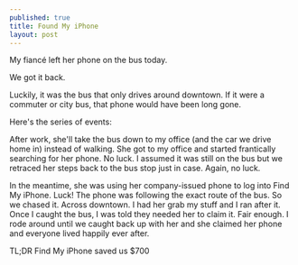 ```yaml
---
published: true
title: Found My iPhone
layout: post
---
```

My fiancé left her phone on the bus today.

We got it back.

Luckily, it was the bus that only drives around downtown. If it were a commuter or city bus, that phone would have been long gone.

Here's the series of events:

After work, she'll take the bus down to my office (and the car we drive home in) instead of walking. She got to my office and started frantically searching for her phone. No luck. I assumed it was still on the bus but we retraced her steps back to the bus stop just in case. Again, no luck.

In the meantime, she was using her company-issued phone to log into Find My iPhone. Luck! The phone was following the exact route of the bus. So we chased it. Across downtown. I had her grab my stuff and I ran after it. Once I caught the bus, I was told they needed her to claim it. Fair enough. I rode around until we caught back up with her and she claimed her phone and everyone lived happily ever after.

TL;DR Find My iPhone saved us $700